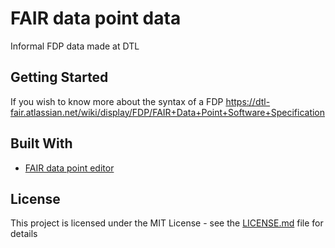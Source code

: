 # FAIR data point data

Informal FDP data made at DTL

## Getting Started

If you wish to know more about the syntax of a FDP https://dtl-fair.atlassian.net/wiki/display/FDP/FAIR+Data+Point+Software+Specification

## Built With

* [FAIR data point editor](https://github.com/DTL-FAIRData/FAIR-metadata-editor/tree/develop)

## License

This project is licensed under the MIT License - see the [LICENSE.md](LICENSE.md) file for details


